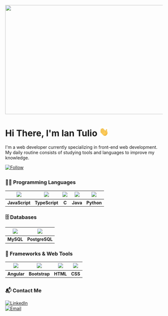 <p align="center">
  <img src="https://github.com/user-attachments/assets/0c8af3a6-e092-4282-8a66-8e4dc582dd49" width="1000px" height="350px" />
</p>

<h1>Hi There, I'm Ian Tulio <img src="https://raw.githubusercontent.com/ABSphreak/ABSphreak/master/gifs/Hi.gif" width="30px"></h1>

I'm a web developer currently specializing in front-end web development.  
My daily routine consists of studying tools and languages to improve my knowledge.

[![Follow](https://img.shields.io/github/followers/ianTuli0?label=Follow&style=social)](https://github.com/ianTuli0)


##

### 👨‍💻 Programming Languages

| <img src="https://skillicons.dev/icons?i=javascript" height="32"/> | <img src="https://skillicons.dev/icons?i=typescript" height="32"/> | <img src="https://skillicons.dev/icons?i=c" height="32"/> | <img src="https://skillicons.dev/icons?i=java" height="32"/> | <img src="https://skillicons.dev/icons?i=python" height="32"/> |
|:--:|:--:|:--:|:--:|:--:|
| **JavaScript** | **TypeScript** | **C** | **Java** | **Python** |

### 🗄️ Databases

| <img src="https://skillicons.dev/icons?i=mysql" height="32"/> | <img src="https://skillicons.dev/icons?i=postgres" height="32"/> |
|:--:|:--:|
| **MySQL** | **PostgreSQL** |

### 🧰 Frameworks & Web Tools 

| <img src="https://skillicons.dev/icons?i=angular" height="32"/> | <img src="https://skillicons.dev/icons?i=bootstrap" height="32"/> | <img src="https://skillicons.dev/icons?i=html" height="32"/> | <img src="https://skillicons.dev/icons?i=css" height="32"/> |
|:--:|:--:|:--:|:--:|
| **Angular** | **Bootstrap** | **HTML** | **CSS** |

##

### 📬 Contact Me

[![LinkedIn](https://img.shields.io/badge/LinkedIn-ian_tulio0-blue?style=social&logo=linkedin)](https://www.linkedin.com/in/ian-tulio0/)  
[![Email](https://img.shields.io/badge/Email-ianrtulio%40gmail.com-red?style=social&logo=gmail)](mailto:ianrtulio@gmail.com)



